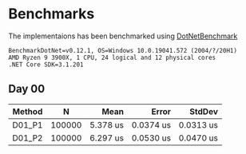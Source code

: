 # Benchmarks
The implementaions has been benchmarked using [DotNetBenchmark](https://github.com/dotnet/BenchmarkDotNet)

```
BenchmarkDotNet=v0.12.1, OS=Windows 10.0.19041.572 (2004/?/20H1)
AMD Ryzen 9 3900X, 1 CPU, 24 logical and 12 physical cores
.NET Core SDK=3.1.201
```

## Day 00
| Method |      N |     Mean |     Error |    StdDev |
|------- |------- |---------:|----------:|----------:|
| D01_P1 | 100000 | 5.378 us | 0.0374 us | 0.0313 us |
| D01_P2 | 100000 | 6.297 us | 0.0530 us | 0.0470 us |
